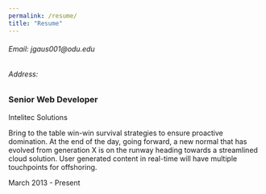 ```yaml
---
permalink: /resume/
title: "Resume"
---
```

<h6> Email: jgaus001@odu.edu </h6>
<h6> Address: </h6>


<div>
               <div>
                            <h3>Senior Web Developer</h3>
                            <div >Intelitec Solutions</div>
                            <p>Bring to the table win-win survival strategies to ensure proactive domination. At the end of the day, going forward, a new normal that has evolved from generation X is on the runway heading towards a streamlined cloud solution. User generated content in real-time will have multiple touchpoints for offshoring.</p>
                        </div>
                        <div> <span> March 2013 - Present</span></div>
                    </div>
